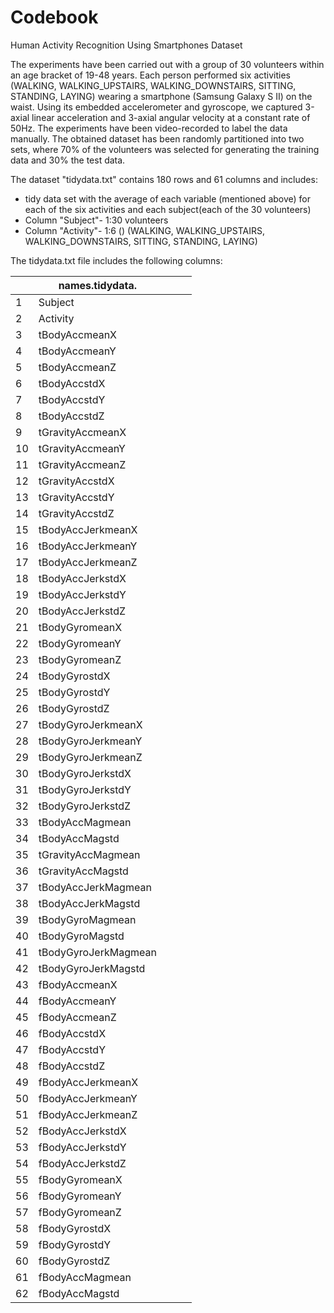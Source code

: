 Codebook
========================================================
Human Activity Recognition Using Smartphones Dataset

The experiments have been carried out with a group of 30 volunteers within an age bracket of 19-48 years. Each person performed six activities (WALKING, WALKING_UPSTAIRS, WALKING_DOWNSTAIRS, SITTING, STANDING, LAYING) wearing a smartphone (Samsung Galaxy S II) on the waist. Using its embedded accelerometer and gyroscope, we captured 3-axial linear acceleration and 3-axial angular velocity at a constant rate of 50Hz. The experiments have been video-recorded to label the data manually. The obtained dataset has been randomly partitioned into two sets, where 70% of the volunteers was selected for generating the training data and 30% the test data. 

The dataset "tidydata.txt" contains 180 rows and 61 columns and includes:

* tidy data set with the average of each variable (mentioned above) for each of          the six activities and each subject(each of the 30 volunteers)
* Column "Subject"- 1:30 volunteers
* Column "Activity"- 1:6 () (WALKING, WALKING_UPSTAIRS, WALKING_DOWNSTAIRS,  SITTING, STANDING, LAYING)

The tidydata.txt file includes the following columns:


|    | names.tidydata.      |   |   |   |
|----|----------------------|---|---|---|
| 1  | Subject              |   |   |   |
| 2  | Activity             |   |   |   |
| 3  | tBodyAccmeanX        |   |   |   |
| 4  | tBodyAccmeanY        |   |   |   |
| 5  | tBodyAccmeanZ        |   |   |   |
| 6  | tBodyAccstdX         |   |   |   |
| 7  | tBodyAccstdY         |   |   |   |
| 8  | tBodyAccstdZ         |   |   |   |
| 9  | tGravityAccmeanX     |   |   |   |
| 10 | tGravityAccmeanY     |   |   |   |
| 11 | tGravityAccmeanZ     |   |   |   |
| 12 | tGravityAccstdX      |   |   |   |
| 13 | tGravityAccstdY      |   |   |   |
| 14 | tGravityAccstdZ      |   |   |   |
| 15 | tBodyAccJerkmeanX    |   |   |   |
| 16 | tBodyAccJerkmeanY    |   |   |   |
| 17 | tBodyAccJerkmeanZ    |   |   |   |
| 18 | tBodyAccJerkstdX     |   |   |   |
| 19 | tBodyAccJerkstdY     |   |   |   |
| 20 | tBodyAccJerkstdZ     |   |   |   |
| 21 | tBodyGyromeanX       |   |   |   |
| 22 | tBodyGyromeanY       |   |   |   |
| 23 | tBodyGyromeanZ       |   |   |   |
| 24 | tBodyGyrostdX        |   |   |   |
| 25 | tBodyGyrostdY        |   |   |   |
| 26 | tBodyGyrostdZ        |   |   |   |
| 27 | tBodyGyroJerkmeanX   |   |   |   |
| 28 | tBodyGyroJerkmeanY   |   |   |   |
| 29 | tBodyGyroJerkmeanZ   |   |   |   |
| 30 | tBodyGyroJerkstdX    |   |   |   |
| 31 | tBodyGyroJerkstdY    |   |   |   |
| 32 | tBodyGyroJerkstdZ    |   |   |   |
| 33 | tBodyAccMagmean      |   |   |   |
| 34 | tBodyAccMagstd       |   |   |   |
| 35 | tGravityAccMagmean   |   |   |   |
| 36 | tGravityAccMagstd    |   |   |   |
| 37 | tBodyAccJerkMagmean  |   |   |   |
| 38 | tBodyAccJerkMagstd   |   |   |   |
| 39 | tBodyGyroMagmean     |   |   |   |
| 40 | tBodyGyroMagstd      |   |   |   |
| 41 | tBodyGyroJerkMagmean |   |   |   |
| 42 | tBodyGyroJerkMagstd  |   |   |   |
| 43 | fBodyAccmeanX        |   |   |   |
| 44 | fBodyAccmeanY        |   |   |   |
| 45 | fBodyAccmeanZ        |   |   |   |
| 46 | fBodyAccstdX         |   |   |   |
| 47 | fBodyAccstdY         |   |   |   |
| 48 | fBodyAccstdZ         |   |   |   |
| 49 | fBodyAccJerkmeanX    |   |   |   |
| 50 | fBodyAccJerkmeanY    |   |   |   |
| 51 | fBodyAccJerkmeanZ    |   |   |   |
| 52 | fBodyAccJerkstdX     |   |   |   |
| 53 | fBodyAccJerkstdY     |   |   |   |
| 54 | fBodyAccJerkstdZ     |   |   |   |
| 55 | fBodyGyromeanX       |   |   |   |
| 56 | fBodyGyromeanY       |   |   |   |
| 57 | fBodyGyromeanZ       |   |   |   |
| 58 | fBodyGyrostdX        |   |   |   |
| 59 | fBodyGyrostdY        |   |   |   |
| 60 | fBodyGyrostdZ        |   |   |   |
| 61 | fBodyAccMagmean      |   |   |   |
| 62 | fBodyAccMagstd       |   |   |   |


